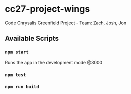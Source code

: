# cc27-project-wings

Code Chrysalis Greenfield Project - Team: Zach, Josh, Jon

## Available Scripts

### `npm start`

Runs the app in the development mode @3000

### `npm test`

### `npm run build`
